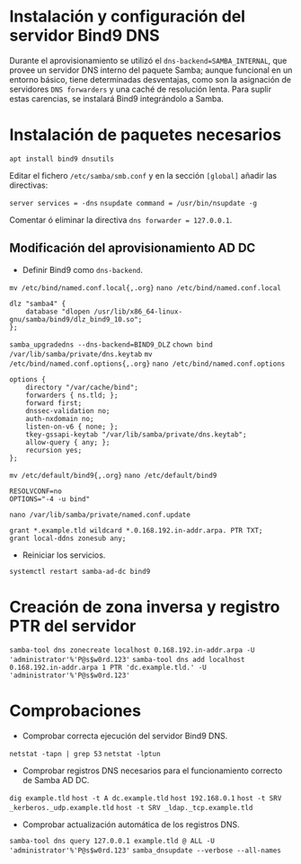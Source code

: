 # Instalación y configuración del servidor Bind9 DNS

Durante el aprovisionamiento se utilizó el `dns-backend=SAMBA_INTERNAL`, que provee un servidor DNS interno del paquete Samba; aunque funcional en un entorno básico, tiene determinadas desventajas, como son la asignación de servidores `DNS forwarders` y una caché de resolución lenta. Para suplir estas carencias, se instalará Bind9 integrándolo a Samba.

# Instalación de paquetes necesarios

`apt install bind9 dnsutils`

Editar el fichero `/etc/samba/smb.conf` y en la sección `[global]` añadir las directivas:

`server services = -dns`
`nsupdate command = /usr/bin/nsupdate -g`

Comentar ó eliminar la directiva `dns forwarder = 127.0.0.1`.

## Modificación del aprovisionamiento AD DC

* Definir Bind9 como `dns-backend`.

`mv /etc/bind/named.conf.local{,.org}`
`nano /etc/bind/named.conf.local`

    dlz "samba4" {
        database "dlopen /usr/lib/x86_64-linux-gnu/samba/bind9/dlz_bind9_10.so";
    };

`samba_upgradedns --dns-backend=BIND9_DLZ`
`chown bind /var/lib/samba/private/dns.keytab`
`mv /etc/bind/named.conf.options{,.org}`
`nano /etc/bind/named.conf.options`

    options {
        directory "/var/cache/bind";
        forwarders { ns.tld; };
        forward first;
        dnssec-validation no;
        auth-nxdomain no;
        listen-on-v6 { none; };
        tkey-gssapi-keytab "/var/lib/samba/private/dns.keytab";
        allow-query { any; };
        recursion yes;
    };

`mv /etc/default/bind9{,.org}`
`nano /etc/default/bind9`

    RESOLVCONF=no
    OPTIONS="-4 -u bind"

`nano /var/lib/samba/private/named.conf.update`

    grant *.example.tld wildcard *.0.168.192.in-addr.arpa. PTR TXT;
    grant local-ddns zonesub any;

* Reiniciar los servicios.

`systemctl restart samba-ad-dc bind9`

# Creación de zona inversa y registro PTR del servidor

`samba-tool dns zonecreate localhost 0.168.192.in-addr.arpa -U 'administrator'%'P@s$w0rd.123'`
`samba-tool dns add localhost 0.168.192.in-addr.arpa 1 PTR 'dc.example.tld.' -U 'administrator'%'P@s$w0rd.123'`

# Comprobaciones

* Comprobar correcta ejecución del servidor Bind9 DNS.

`netstat -tapn | grep 53`
`netstat -lptun`

* Comprobar registros DNS necesarios para el funcionamiento correcto de Samba AD DC.

`dig example.tld`
`host -t A dc.example.tld`
`host 192.168.0.1`
`host -t SRV _kerberos._udp.example.tld`
`host -t SRV _ldap._tcp.example.tld`

* Comprobar actualización automática de los registros DNS.

`samba-tool dns query 127.0.0.1 example.tld @ ALL -U 'administrator'%'P@s$w0rd.123'`
`samba_dnsupdate --verbose --all-names`